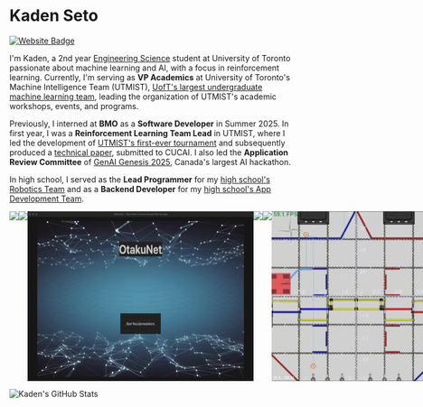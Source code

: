# Kaden Seto

[![Website Badge](https://img.shields.io/badge/website-Kaden_Seto-blue)](https://kseto06.github.io/)

I'm Kaden, a 2nd year [Engineering Science](https://engsci.utoronto.ca/program/what-is-engsci/) student at University of Toronto passionate about machine learning and AI, with a focus in reinforcement learning. Currently, I'm serving as **VP Academics** at University of Toronto's Machine Intelligence Team (UTMIST), [UofT's largest undergraduate machine learning team](https://utmist.ca), leading the organization of UTMIST's academic workshops, events, and programs.

Previously, I interned at **BMO** as a **Software Developer** in Summer 2025. In first year, I was a **Reinforcement Learning Team Lead** in UTMIST, where I led the development of [UTMIST's first-ever tournament](https://utmist.ca/ai2) and subsequently produced a [technical paper](AI_Squared___CUCAI_2025_Paper_final.pdf), submitted to CUCAI. I also led the **Application Review Committee** of [GenAI Genesis 2025](https://genaigenesis.ca/), Canada's largest AI hackathon.

In high school, I served as the **Lead Programmer** for my [high school's Robotics Team](https://titansrobotics.odoo.com/) and as a **Backend Developer** for my [high school's App Development Team](https://app.staugustinechs.ca/).

<div style="display: flex; justify-content: space-around;">
  <img src="neurostrike.gif" width="400">
  <img src="aisquaredv4.gif" width="400">
  <img src="recsys_demo.gif" width="400">
  <img src="aegis-compressed.gif" width="400">
  <img src="innerworlds.gif" width=500>
  <img src="MeepMeep.gif" width=300>
</div>

![Kaden's GitHub Stats](https://github-readme-stats-sigma-five.vercel.app/api?username=kseto06&show_icons=true&theme=radical&include_all_commits=true&count_private=true)
